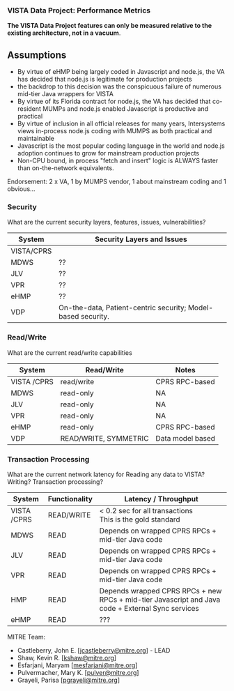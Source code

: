 ### VISTA Data Project: Performance Metrics

__The VISTA Data Project features can only be measured relative to the existing architecture, not in a vacuum__.


## Assumptions

* By virtue of eHMP being largely coded in Javascript and node.js, the VA has decided that node.js is legitimate for production projects
* the backdrop to this decision was the conspicuous failure of numerous mid-tier Java wrappers for VISTA
* By virtue of its Florida contract for node.js, the VA has decided that co-resident MUMPs and node.js enabled Javascript is productive and practical
* By virtue of inclusion in all official releases for many years, Intersystems views in-process node.js coding with MUMPS as both practical and maintainable
* Javascript is the most popular coding language in the world and node.js adoption continues to grow for mainstream production projects
* Non-CPU bound, in process "fetch and insert" logic is ALWAYS faster than on-the-network equivalents. 

Endorsement:  2 x VA, 1 by MUMPS vendor, 1 about mainstream coding and 1 obvious...



### Security
What are the current security layers, features, issues, vulnerabilities?

System | Security Layers and Issues
--- | ---
VISTA/CPRS | 
MDWS | ??
JLV | ??
VPR | ??
eHMP | ??
VDP | On-the-data, Patient-centric security; Model-based security.


### Read/Write
What are the current read/write capabilities 

System | Read/Write | Notes
---|---|---
VISTA /CPRS | read/write | CPRS RPC-based
MDWS | read-only | NA
JLV | read-only | NA
VPR | read-only | NA
eHMP | read-only | CPRS RPC-based
VDP | READ/WRITE, SYMMETRIC | Data model based



### Transaction Processing
What are the current network latency for Reading any data to VISTA? Writing? Transaction processing? 

System |  Functionality | Latency / Throughput
---|---|---
VISTA /CPRS | READ/WRITE |   < 0.2 sec for all transactions <br> This is the gold standard
MDWS | READ | Depends on wrapped CPRS RPCs + mid-tier Java code
JLV | READ|  Depends on wrapped CPRS RPCs + mid-tier Java code
VPR | READ|  Depends on wrapped CPRS RPCs + mid-tier Java code
HMP | READ |  Depends wrapped CPRS RPCs  + new RPCs +  mid-tier Javascript and Java code + External Sync services
eHMP | READ |  ???



MITRE Team:

* Castleberry, John E. [jcastleberry@mitre.org] - LEAD
* Shaw, Kevin R. [kshaw@mitre.org]
* Esfarjani, Maryam [mesfarjani@mitre.org]
* Pulvermacher, Mary K. [pulver@mitre.org]
* Grayeli, Parisa [pgrayeli@mitre.org]

